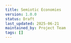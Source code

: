```yaml
---
title: Semiotic Economies
version: 1.0.0
status: Draft
last_updated: 2025-06-21
maintained_by: Project Team
tags: []
---
```

